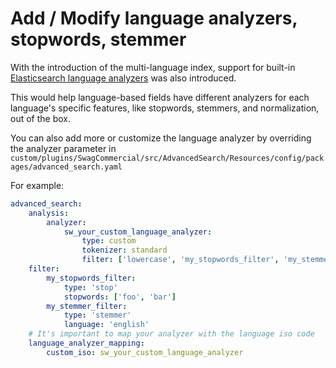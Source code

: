 # Add / Modify language analyzers, stopwords, stemmer

With the introduction of the multi-language index, support for built-in [Elasticsearch language analyzers]( https://www.elastic.co/guide/en/elasticsearch/reference/current/analysis-lang-analyzer.html) was also introduced.

This would help language-based fields have different analyzers for each language's specific features, like stopwords, stemmers, and normalization, out of the box.

You can also add more or customize the language analyzer by overriding the analyzer parameter in `custom/plugins/SwagCommercial/src/AdvancedSearch/Resources/config/packages/advanced_search.yaml`

For example:

```yaml
advanced_search:
    analysis:
        analyzer:
            sw_your_custom_language_analyzer:
                type: custom
                tokenizer: standard
                filter: ['lowercase', 'my_stopwords_filter', 'my_stemmer_filter']
    filter:
        my_stopwords_filter:
            type: 'stop'
            stopwords: ['foo', 'bar']
        my_stemmer_filter:
            type: 'stemmer'
            language: 'english'
    # It's important to map your analyzer with the language iso code
    language_analyzer_mapping:
        custom_iso: sw_your_custom_language_analyzer
```
